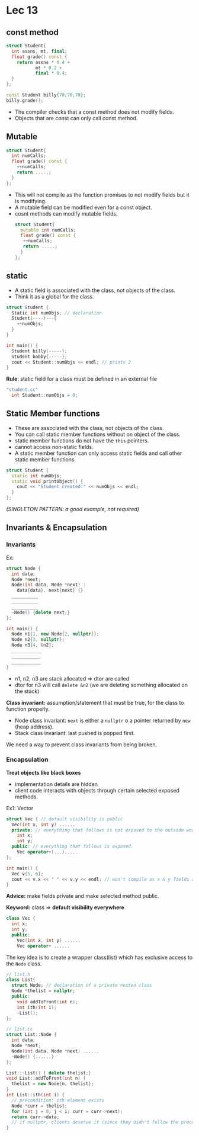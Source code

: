 # Lec 13

## const method
```c++
struct Student{
  int assns, mt, final;
  float grade() const {
    return assns * 0.4 +
           mt * 0.2 +
           final * 0.4;
  }
};

const Student billy{70,70,70};
billy.grade();
```

- The compiler checks that a const method does not modify fields.
- Objects that are const can only call const method.

## Mutable
```c++
struct Student{
  int numCalls;
  float grade() const {
    ++numCalls;
    return .....;
  }
};
```

- This will not compile as the function promises to not modify fields but it is modifying.
- A mutable field can be modified even for a const object.
- cosnt methods can modify mutable fields.
  ```c++
  struct Student{
    mutable int numCalls;
    float grade() const {
     ++numCalls;
     return .....;
    }
  };
  ```
  
## static

- A static field is associated with the class, not objects of the class.
- Think it as a global for the class.

```c++
struct Student {
  Static int numObjs; // declaration
  Student(----)---{
    ++numObjs;
  }
}

int main() {
  Student billy(-----);
  Student bobby{-----};
  cout << Student::numObjs << endl; // prints 2
} 
```

__Rule__: static field for a class must be defined in an external file
```c++
"student.cc"
  int Student::numObjs = 0;
```


## Static Member functions

- These are associated with the class, not objects of the class.
- You can call static member functions without on object of the class.
- static member functions do not have the `this` pointers.
- cannot access non-static fields.
- A static member function can only access static fields and call other static member functions.

```c++
struct Student {
  static int numObjs;
  static void printObject() {
    cout << "Student created:" << numObjs << endl;
  }
};
```
_(SINGLETON PATTERN: a good example, not required)_


## Invariants & Encapsulation

### Invariants
Ex:
```c++
struct Node {
  int data;
  Node *next;
  Node(int data, Node *next) :
    data{data}, next{next} {}
  __________
  __________
  __________
  ~Node() {delete next;}
};

int main() {
  Node n1{1, new Node{2, nullptr}};
  Node n2{3, nullptr};
  Node n3{4, &n2};
  ___________
  ___________
  ___________
}
```

- n1, n2, n3 are stack allocated => dtor are called
- dtor for n3 will call `delete &n2` (we are deleting something allocated on the stack)

__Class invariant:__ assumption/statement that must be true, for the class to function properly.

- Node class invariant: `next` is either a `nullptr` o a pointer returned by `new` (heap address).
- Stack class invariant: last pushed is popped first.

We need a way to prevent class invariants from being broken.

### Encapsulation

__Treat objects like black boxes__

- implementation details are hidden
- client code interacts with objects through certain selected exposed methods.

Ex1: Vector
```c++
struct Vec { // default visibility is public
  Vec(int x, int y) ......
  private: // everything that follows is not exposed to the outside world.
    int x;
    int y;
  public: // everything that follows is exposed.
    Vec operator+(...).....
};

int main() {
  Vec v{5, 6};
  cout << v.x << " " << v.y << endl; // won't compile as x & y fields are private
}
```
__Advice:__ make fields private and make selected method public.

__Keyword:__ class => __default visibility everywhere__

```c++
class Vec {
  int x;
  int y;
  public:
    Vec(int x, int y) ......
    Vec operator+ ......
```

The key idea is to create a wrapper class(list) which has exclusive access to the `Node` class.
```c++
// list.h
class List{
  struct Node; // declaration of a private nested class
  Node *thelist = nullptr;
  public:
    void addToFront(int n);
    int ith(int i);
    ~List();
};
```

```c++
// list.cc
struct List::Node {
  int data;
  Node *next;
  Node(int data, Node *next) ......
  ~Node() {......}
};

List::~List() { delete thelist;}
void List::addToFront(int n) {
  thelist = new Node{n, thelist};
}
int List::ith(int i) {
  // precondition: ith element exists
  Node *curr = thelist;
  for (int j = 0; j < i; curr = curr->next);
  return curr->data; 
  // if nullptr, clients deserve it (since they didn't follow the precondition)
}
```


































